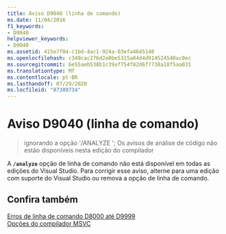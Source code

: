 ```yaml
---
title: Aviso D9040 (linha de comando)
ms.date: 11/04/2016
f1_keywords:
- D9040
helpviewer_keywords:
- D9040
ms.assetid: 415e7f04-c1bd-4ac1-924a-03efa4645140
ms.openlocfilehash: c349cac276d2a0be5315a04d4d914524540ac0ec
ms.sourcegitcommit: 6e55aeb538b1c39af754f82d6f7738a18f5aa031
ms.translationtype: MT
ms.contentlocale: pt-BR
ms.lasthandoff: 07/29/2020
ms.locfileid: "87389734"
---
```

# <a name="command-line-warning-d9040"></a>Aviso D9040 (linha de comando)

> ignorando a opção '/ANALYZE '; Os avisos de análise de código não estão disponíveis nesta edição do compilador

A **`/analyze`** opção de linha de comando não está disponível em todas as edições do Visual Studio. Para corrigir esse aviso, alterne para uma edição com suporte do Visual Studio ou remova a opção de linha de comando.

## <a name="see-also"></a>Confira também

[Erros de linha de comando D8000 até D9999](../../error-messages/tool-errors/command-line-errors-d8000-through-d9999.md)<br/>
[Opções do compilador MSVC](../../build/reference/compiler-options.md)
